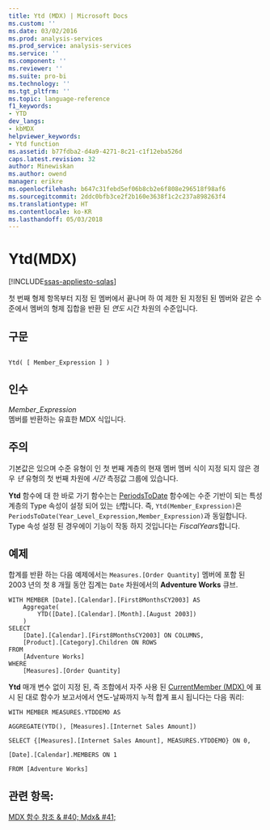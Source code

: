 ```yaml
---
title: Ytd (MDX) | Microsoft Docs
ms.custom: ''
ms.date: 03/02/2016
ms.prod: analysis-services
ms.prod_service: analysis-services
ms.service: ''
ms.component: ''
ms.reviewer: ''
ms.suite: pro-bi
ms.technology: ''
ms.tgt_pltfrm: ''
ms.topic: language-reference
f1_keywords:
- YTD
dev_langs:
- kbMDX
helpviewer_keywords:
- Ytd function
ms.assetid: b77fdba2-d4a9-4271-8c21-c1f12eba526d
caps.latest.revision: 32
author: Minewiskan
ms.author: owend
manager: erikre
ms.openlocfilehash: b647c31febd5ef06b8cb2e6f808e296518f98af6
ms.sourcegitcommit: 2ddc0bfb3ce2f2b160e3638f1c2c237a898263f4
ms.translationtype: HT
ms.contentlocale: ko-KR
ms.lasthandoff: 05/03/2018
---
```

# <a name="ytd-mdx"></a>Ytd(MDX)
[!INCLUDE[ssas-appliesto-sqlas](../includes/ssas-appliesto-sqlas.md)]

  첫 번째 형제 항목부터 지정 된 멤버에서 끝나며 하 여 제한 된 지정된 된 멤버와 같은 수준에서 멤버의 형제 집합을 반환 된 *연도* 시간 차원의 수준입니다.  
  
## <a name="syntax"></a>구문  
  
```  
  
Ytd( [ Member_Expression ] )  
```  
  
## <a name="arguments"></a>인수  
 *Member_Expression*  
 멤버를 반환하는 유효한 MDX 식입니다.  
  
## <a name="remarks"></a>주의  
 기본값은 있으며 수준 유형이 인 첫 번째 계층의 현재 멤버 멤버 식이 지정 되지 않은 경우 *년* 유형의 첫 번째 차원에 *시간* 측정값 그룹에 있습니다.  
  
 **Ytd** 함수에 대 한 바로 가기 함수는는 [PeriodsToDate](../mdx/periodstodate-mdx.md) 함수에는 수준 기반이 되는 특성 계층의 Type 속성이 설정 되어 있는 *년*합니다. 즉, `Ytd(Member_Expression)`은 `PeriodsToDate(Year_Level_Expression,Member_Expression)`과 동일합니다. Type 속성 설정 된 경우에이 기능이 작동 하지 것입니다는 *FiscalYears*합니다.  
  
## <a name="example"></a>예제  
 합계를 반환 하는 다음 예제에서는 `Measures.[Order Quantity]` 멤버에 포함 된 2003 년의 첫 8 개월 동안 집계는 `Date` 차원에서의 **Adventure Works** 큐브.  
  
```  
WITH MEMBER [Date].[Calendar].[First8MonthsCY2003] AS  
    Aggregate(  
        YTD([Date].[Calendar].[Month].[August 2003])  
    )  
SELECT   
    [Date].[Calendar].[First8MonthsCY2003] ON COLUMNS,  
    [Product].[Category].Children ON ROWS  
FROM  
    [Adventure Works]  
WHERE  
    [Measures].[Order Quantity]  
```  
  
 **Ytd** 매개 변수 없이 지정 된, 즉 조합에서 자주 사용 된 [CurrentMember &#40;MDX&#41; ](../mdx/currentmember-mdx.md) 에 표시 된 대로 함수가 보고서에서 연도-날짜까지 누적 합계 표시 됩니다는 다음 쿼리:  
  
 `WITH MEMBER MEASURES.YTDDEMO AS`  
  
 `AGGREGATE(YTD(), [Measures].[Internet Sales Amount])`  
  
 `SELECT {[Measures].[Internet Sales Amount], MEASURES.YTDDEMO} ON 0,`  
  
 `[Date].[Calendar].MEMBERS ON 1`  
  
 `FROM [Adventure Works]`  
  
## <a name="see-also"></a>관련 항목:  
 [MDX 함수 참조 & #40; Mdx& #41;](../mdx/mdx-function-reference-mdx.md)  
  
  
